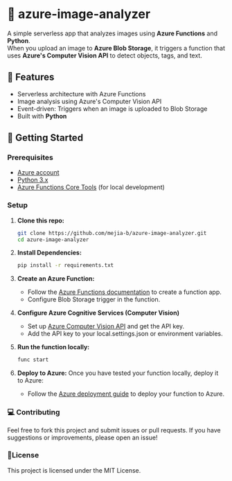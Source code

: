 # 📸 azure-image-analyzer

A simple serverless app that analyzes images using **Azure Functions** and **Python**.  
When you upload an image to **Azure Blob Storage**, it triggers a function that uses **Azure's Computer Vision API** to detect objects, tags, and text.

## 🔧 Features

- Serverless architecture with Azure Functions
- Image analysis using Azure's Computer Vision API
- Event-driven: Triggers when an image is uploaded to Blob Storage
- Built with **Python**

## 🚀 Getting Started

### Prerequisites

- [Azure account](https://azure.microsoft.com/free)
- [Python 3.x](https://www.python.org/)
- [Azure Functions Core Tools](https://docs.microsoft.com/azure/azure-functions/functions-run-local) (for local development)

### Setup

1. **Clone this repo:**

   ```bash
   git clone https://github.com/mejia-b/azure-image-analyzer.git
   cd azure-image-analyzer

2. **Install Dependencies:**

   ```bash
   pip install -r requirements.txt

3. **Create an Azure Function:**

   - Follow the [Azure Functions documentation](https://learn.microsoft.com/en-us/azure/azure-functions/functions-create-function-app-portal?pivots=programming-language-csharp) to create a function app.
   - Configure Blob Storage trigger in the function.

4. **Configure Azure Cognitive Services (Computer Vision)**
   - Set up [Azure Computer Vision API](https://azure.microsoft.com/en-us/products/ai-services/ai-vision/) and get the API key.
   - Add the API key to your local.settings.json or environment variables.
  
5. **Run the function locally:**

   ```bash
   func start

6. **Deploy to Azure:**
   Once you have tested your function locally, deploy it to Azure:
   - Follow the [Azure deployment guide](https://learn.microsoft.com/en-us/azure/azure-functions/functions-reference?tabs=blob&pivots=programming-language-csharp#deployment) to deploy your function to Azure.
     
### 💻 Contributing
Feel free to fork this project and submit issues or pull requests. 
If you have suggestions or improvements, please open an issue!

### 📄License
This project is licensed under the MIT License.

   

